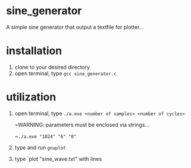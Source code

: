 # sine_generator
A simple sine generator that output a textfile  for plotter...

# installation
  1. clone to your desired directory
  2. open terminal, type `gcc sine_generator.c`

# utilization
  1. open terminal, type `./a.exe <number of samples> <number of cycles>`
  
     ~WARNING: parameters must be enclosed via strings...

     ~`./a.exe "1024" "6" "0"`
  2. type and run `gnuplot`
  3. type `plot "sine_wave.txt" with lines

